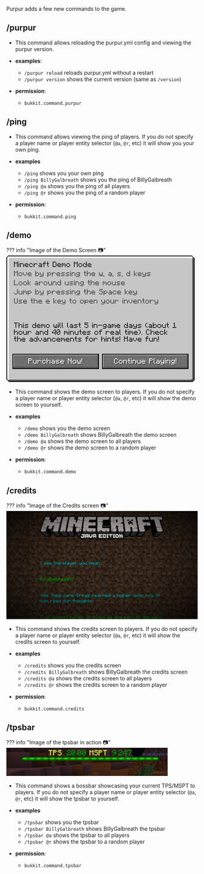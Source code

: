 Purpur adds a few new commands to the game.

## /purpur
- This command allows reloading the purpur.yml config and viewing the purpur version.

- **examples**:
    - `/purpur reload` reloads purpur.yml without a restart
    - `/purpur version` shows the current version (same as `/version`)

- **permission**:
    - `bukkit.command.purpur`

## /ping
- This command allows viewing the ping of players. If you do not specify a player name or player entity selector (`@a`, `@r`, etc) it will show you your own ping.

- **examples**
    - `/ping` shows you your own ping
    - `/ping BillyGalbreath` shows you the ping of BillyGalbreath
    - `/ping @a` shows you the ping of all players
    - `/ping @r` shows you the ping of a random player

- **permission**:
    - `bukkit.command.ping`

## /demo
??? info "Image of the Demo Screen 📷"
    ![Demo Screen](images/demo.png)
- This command shows the demo screen to players. If you do not specify a player name or player entity selector (`@a`, `@r`, etc) it will show the demo screen to yourself.

- **examples**
    - `/demo` shows you the demo screen
    - `/demo BillyGalbreath` shows BillyGalbreath the demo screen
    - `/demo @a` shows the demo screen to all players
    - `/demo @r` shows the demo screen to a random player

- **permission**:
    - `bukkit.command.demo`


## /credits
??? info "Image of the Credits screen 📷"
    ![Credits screen](images/credits.png)
- This command shows the credits screen to players. If you do not specify a player name or player entity selector (`@a`, `@r`, etc) it will show the credits screen to yourself.

- **examples**
    - `/credits` shows you the credits screen
    - `/credits BillyGalbreath` shows BillyGalbreath the credits screen
    - `/credits @a` shows the credits screen to all players
    - `/credits @r` shows the credits screen to a random player

- **permission**:
    - `bukkit.command.credits`

## /tpsbar
??? info "Image of the tpsbar in action 📷"
    ![TPSBar in action](images/tpsbar.png)
- This command shows a bossbar showcasing your current TPS/MSPT to players. If you do not specify a player name or player entity selector (`@a`, `@r`, etc) it will show the tpsbar to yourself.

- **examples**
    - `/tpsbar` shows you the tpsbar
    - `/tpsbar BillyGalbreath` shows BillyGalbreath the tpsbar
    - `/tpsbar @a` shows the tpsbar to all players
    - `/tpsbar @r` shows the tpsbar to a random player

- **permission**:
    - `bukkit.command.tpsbar`